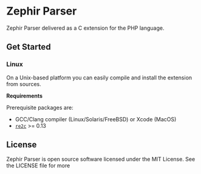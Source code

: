 # Zephir Parser

Zephir Parser delivered as a C extension for the PHP language.

## Get Started

### Linux

On a Unix-based platform you can easily compile and install the extension from sources.

**Requirements**

Prerequisite packages are:

* GCC/Clang compiler (Linux/Solaris/FreeBSD) or Xcode (MacOS)
* [`re2c`](http://re2c.org/) >= 0.13

## License

Zephir Parser is open source software licensed under the MIT License. See the LICENSE file for more
